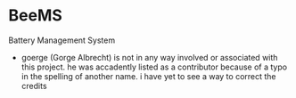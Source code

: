 # BeeMS
Battery Management System


* goerge (Gorge Albrecht) is not in any way involved or associated with this project. he was accadently listed as a contributor because of a typo in the spelling of another name. i have yet to see a way to correct the credits